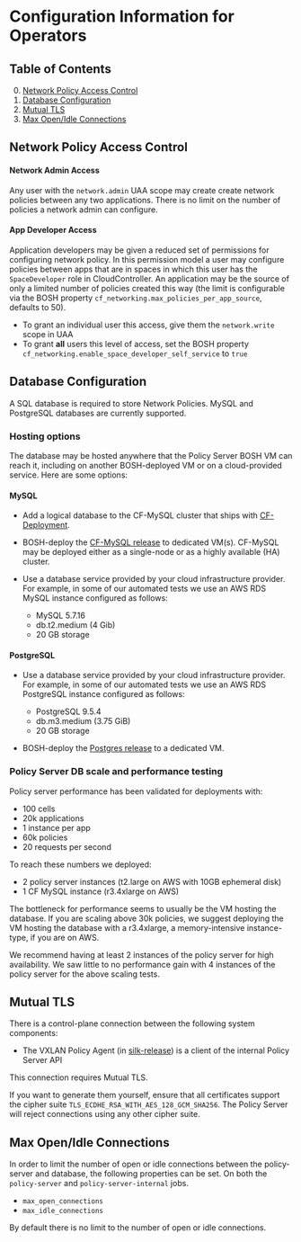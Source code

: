# Configuration Information for Operators

## Table of Contents
0. [Network Policy Access Control](#network-policy-access-control)
0. [Database Configuration](#database-configuration)
0. [Mutual TLS](#mutual-tls)
0. [Max Open/Idle Connections](#max-openidle-connections)

## Network Policy Access Control

#### Network Admin Access
Any user with the `network.admin` UAA scope may create create network policies between any two applications.
There is no limit on the number of policies a network admin can configure.

#### App Developer Access
Application developers may be given a reduced set of permissions for configuring network policy.
In this permission model a user may configure policies between apps that are in spaces in which this user has the
`SpaceDeveloper` role in CloudController.  An application may be the source of only a limited number of
policies created this way (the limit is configurable via the BOSH property `cf_networking.max_policies_per_app_source`, defaults to 50).

- To grant an individual user this access, give them the `network.write` scope in UAA
- To grant **all** users this level of access, set the BOSH property `cf_networking.enable_space_developer_self_service` to `true`


## Database Configuration
A SQL database is required to store Network Policies.  MySQL and PostgreSQL databases are currently supported.

### Hosting options
The database may be hosted anywhere that the Policy Server BOSH VM can reach it,
including on another BOSH-deployed VM or on a cloud-provided service.  Here are some options:

#### MySQL

- Add a logical database to the CF-MySQL cluster that ships with
  [CF-Deployment](https://github.com/cloudfoundry/cf-deployment).

- BOSH-deploy the [CF-MySQL release](https://github.com/cloudfoundry/cf-mysql-release)
  to dedicated VM(s).  CF-MySQL may be deployed either as a single-node
  or as a highly available (HA) cluster.

- Use a database service provided by your cloud infrastructure provider.  For example,
  in some of our automated tests we use an AWS RDS MySQL instance configured as follows:

    - MySQL 5.7.16
    - db.t2.medium (4 Gib)
    - 20 GB storage


#### PostgreSQL

- Use a database service provided by your cloud infrastructure provider.  For example,
  in some of our automated tests we use an AWS RDS PostgreSQL instance configured as follows:

  - PostgreSQL 9.5.4
  - db.m3.medium (3.75 GiB)
  - 20 GB storage

- BOSH-deploy the [Postgres release](https://github.com/cloudfoundry/postgres-release/)
  to a dedicated VM.

### Policy Server DB scale and performance testing

Policy server performance has been validated for deployments with:

  - 100 cells
  - 20k applications
  - 1 instance per app
  - 60k policies
  - 20 requests per second

To reach these numbers we deployed:

  - 2 policy server instances (t2.large on AWS with 10GB ephemeral disk)
  - 1 CF MySQL instance (r3.4xlarge on AWS)

The bottleneck for performance seems to usually be the VM hosting the database.
If you are scaling above 30k policies, we suggest deploying the VM hosting the
database with a r3.4xlarge, a memory-intensive instance-type, if you are on
AWS.

We recommend having at least 2 instances of the policy server for high availability. We
saw little to no performance gain with 4 instances of the policy server for the
above scaling tests.

## Mutual TLS
There is a control-plane connection between the following system components:

- The VXLAN Policy Agent (in [silk-release](code.cloudfoundry.org/silk-release)) is a client of the internal Policy Server API

This connection requires Mutual TLS.

If you want to generate them yourself, ensure that all certificates
support the cipher suite `TLS_ECDHE_RSA_WITH_AES_128_GCM_SHA256`.
The Policy Server will reject connections using any other cipher suite.

## Max Open/Idle Connections

In order to limit the number of open or idle connections between the policy-server and database, the following properties can be set.
On both the `policy-server` and `policy-server-internal` jobs.
- `max_open_connections`
- `max_idle_connections`

By default there is no limit to the number of open or idle connections.
